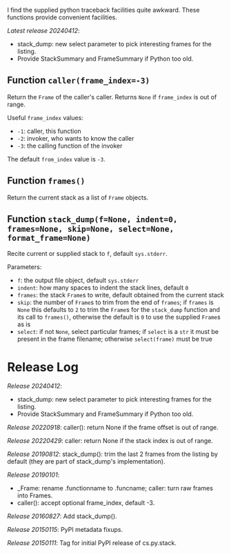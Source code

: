 I find the supplied python traceback facilities quite awkward.
These functions provide convenient facilities.

*Latest release 20240412*:
* stack_dump: new select parameter to pick interesting frames for the listing.
* Provide StackSummary and FrameSummary if Python too old.

## Function `caller(frame_index=-3)`

Return the `Frame` of the caller's caller.
Returns `None` if `frame_index` is out of range.

Useful `frame_index` values:
* `-1`: caller, this function
* `-2`: invoker, who wants to know the caller
* `-3`: the calling function of the invoker

The default `from_index` value is `-3`.

## Function `frames()`

Return the current stack as a list of `Frame` objects.

## Function `stack_dump(f=None, indent=0, frames=None, skip=None, select=None, format_frame=None)`

Recite current or supplied stack to `f`, default `sys.stderr`.

Parameters:
* `f`: the output file object, default `sys.stderr`
* `indent`: how many spaces to indent the stack lines, default `0`
* `frames`: the stack `Frame`s to write,
  default obtained from the current stack
* `skip`: the number of `Frame`s to trim from the end of `frames`;
  if `frames` is `None` this defaults to `2` to trim the `Frame`s
  for the `stack_dump` function and its call to `frames()`,
  otherwise the default is `0` to use the supplied `Frame`s as is
* `select`: if not `None`, select particular frames;
  if `select` is a `str` it must be present in the frame filename;
  otherwise `select(frame)` must be true

# Release Log



*Release 20240412*:
* stack_dump: new select parameter to pick interesting frames for the listing.
* Provide StackSummary and FrameSummary if Python too old.

*Release 20220918*:
caller(): return None if the frame offset is out of range.

*Release 20220429*:
caller: return None if the stack index is out of range.

*Release 20190812*:
stack_dump(): trim the last 2 frames from the listing by default (they are part of stack_dump's implementation).

*Release 20190101*:
* _Frame: rename .functionname to .funcname; caller: turn raw frames into Frames.
* caller(): accept optional frame_index, default -3.

*Release 20160827*:
Add stack_dump().

*Release 20150115*:
PyPI metadata fixups.

*Release 20150111*:
Tag for initial PyPI release of cs.py.stack.
